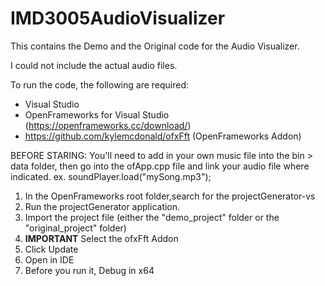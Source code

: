 # IMD3005AudioVisualizer

This contains the Demo and the Original code for the Audio Visualizer.

I could not include the actual audio files. 

To run the code, the following are required:
- Visual Studio
- OpenFrameworks for Visual Studio (https://openframeworks.cc/download/)
- https://github.com/kylemcdonald/ofxFft (OpenFrameworks Addon) 

BEFORE STARING:
You'll need to add in your own music file into the bin > data folder, then go into the ofApp.cpp file and link your audio file where indicated.
ex. soundPlayer.load("mySong.mp3"); 

1. In the OpenFrameworks root folder,search for the projectGenerator-vs
2. Run the projectGenerator application.
3. Import the project file (either the "demo_project" folder or the "original_project" folder)
4. **IMPORTANT** Select the ofxFft Addon
5. Click Update
6. Open in IDE 
7. Before you run it, Debug in x64
